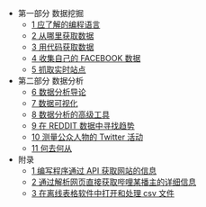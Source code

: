 + 第一部分 数据挖掘
    + [1 应了解的编程语言](1.md)
    + [2 从哪里获取数据](2.md)
    + [3 用代码获取数据](3.md)
    + [4 收集自己的 FACEBOOK 数据](4.md)
    + [5 抓取实时站点](5.md)
+ 第二部分 数据分析
    + [6 数据分析导论](6.md)
    + [7 数据可视化](7.md)
    + [8 数据分析的高级工具](8.md)
    + [9 在 REDDIT 数据中寻找趋势](8.md)
    + [10 测量公众人物的 Twitter 活动](10.md)
    + [11 何去何从](11.md)
+ 附录
    + [1 编写程序通过 API 获取网站的信息](101.md)
    + [2 通过解析网页直接获取哔哩某播主的详细信息](102.md)
    + [3 在离线表格软件中打开和处理 csv 文件](103.md)
